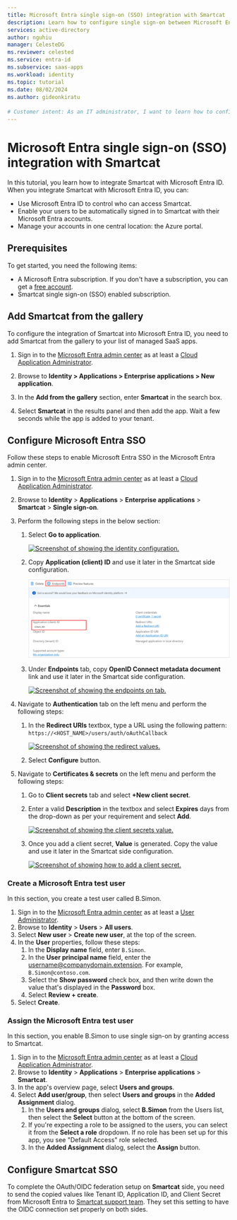 ```yaml
---
title: Microsoft Entra single sign-on (SSO) integration with Smartcat
description: Learn how to configure single sign-on between Microsoft Entra and Smartcat.
services: active-directory
author: nguhiu
manager: CelesteDG
ms.reviewer: celested
ms.service: entra-id
ms.subservice: saas-apps
ms.workload: identity
ms.topic: tutorial
ms.date: 08/02/2024
ms.author: gideonkiratu

# Customer intent: As an IT administrator, I want to learn how to configure single sign-on between Microsoft Entra ID and Smartcat  so that I can control who has access to Smartcat, enable automatic sign-in with Microsoft Entra accounts, and manage my accounts in one central location.
---
```


# Microsoft Entra single sign-on (SSO) integration with Smartcat

In this tutorial, you learn how to integrate Smartcat with Microsoft Entra ID. When you integrate Smartcat  with Microsoft Entra ID, you can:

- Use Microsoft Entra ID to control who can access Smartcat.
- Enable your users to be automatically signed in to Smartcat  with their Microsoft Entra accounts.
- Manage your accounts in one central location: the Azure portal.

## Prerequisites

To get started, you need the following items:

* A Microsoft Entra subscription. If you don't have a subscription, you can get a [free account](https://azure.microsoft.com/free/).
* Smartcat single sign-on (SSO) enabled subscription.

## Add Smartcat from the gallery

To configure the integration of Smartcat  into Microsoft Entra ID, you need to add Smartcat from the gallery to your list of managed SaaS apps.

1. Sign in to the [Microsoft Entra admin center](https://entra.microsoft.com) as at least a [Cloud Application Administrator](~/identity/role-based-access-control/permissions-reference.md#cloud-application-administrator).

1. Browse to **Identity > Applications > Enterprise applications > New application**.

1. In the **Add from the gallery** section, enter **Smartcat** in the search box.

1. Select **Smartcat** in the results panel and then add the app. Wait a few seconds while the app is added to your tenant.

## Configure Microsoft Entra SSO

Follow these steps to enable Microsoft Entra SSO in the Microsoft Entra admin center.

1. Sign in to the [Microsoft Entra admin center](https://entra.microsoft.com) as at least a [Cloud Application Administrator](~/identity/role-based-access-control/permissions-reference.md#cloud-application-administrator).

1. Browse to **Identity** > **Applications** > **Enterprise applications** > **Smartcat** > **Single sign-on**.

1. Perform the following steps in the below section:

    1. Select **Go to application**.

        [![Screenshot of showing the identity configuration.](common/go-to-application.png)](common/go-to-application.png#lightbox)

    1. Copy **Application (client) ID** and use it later in the Smartcat  side configuration.

        [![Screenshot of application client values.](common/application-id.png)](common/application-id.png#lightbox)

    1. Under **Endpoints** tab, copy **OpenID Connect metadata document** link and use it later in the Smartcat  side configuration.

        [![Screenshot of showing the endpoints on tab.](common/endpoints.png)](common/endpoints.png#lightbox)

1. Navigate to **Authentication** tab on the left menu and perform the following steps:

    1. In the **Redirect URIs** textbox, type a URL using the following pattern: 
    `https://<HOST_NAME>/users/auth/oAuthCallback`

        [![Screenshot of showing the redirect values.](common/redirect.png)](common/redirect.png#lightbox)

    1. Select **Configure** button.

1. Navigate to **Certificates & secrets** on the left menu and perform the following steps:

    1. Go to **Client secrets** tab and select **+New client secret**.
    1. Enter a valid **Description** in the textbox and select **Expires** days from the drop-down as per your requirement and select **Add**.

        [![Screenshot of showing the client secrets value.](common/client-secret.png)](common/client-secret.png#lightbox)

    1. Once you add a client secret, **Value** is generated. Copy the value and use it later in the Smartcat side configuration.

        [![Screenshot of showing how to add a client secret.](common/client.png)](common/client.png#lightbox)

### Create a Microsoft Entra test user

In this section, you create a test user called B.Simon.

1. Sign in to the [Microsoft Entra admin center](https://entra.microsoft.com) as at least a [User Administrator](~/identity/role-based-access-control/permissions-reference.md#user-administrator).
1. Browse to **Identity** > **Users** > **All users**.
1. Select **New user** > **Create new user**, at the top of the screen.
1. In the **User** properties, follow these steps:
   1. In the **Display name** field, enter `B.Simon`.  
   1. In the **User principal name** field, enter the username@companydomain.extension. For example, `B.Simon@contoso.com`.
   1. Select the **Show password** check box, and then write down the value that's displayed in the **Password** box.
   1. Select **Review + create**.
1. Select **Create**.

### Assign the Microsoft Entra test user

In this section, you enable B.Simon to use single sign-on by granting access to Smartcat.

1. Sign in to the [Microsoft Entra admin center](https://entra.microsoft.com) as at least a [Cloud Application Administrator](~/identity/role-based-access-control/permissions-reference.md#cloud-application-administrator).
1. Browse to **Identity** > **Applications** > **Enterprise applications** > **Smartcat**.
1. In the app's overview page, select **Users and groups**.
1. Select **Add user/group**, then select **Users and groups** in the **Added Assignment** dialog.
   1. In the **Users and groups** dialog, select **B.Simon** from the Users list, then select the **Select** button at the bottom of the screen.
   1. If you're expecting a role to be assigned to the users, you can select it from the **Select a role** dropdown. If no role has been set up for this app, you see "Default Access" role selected.
   1. In the **Added Assignment** dialog, select the **Assign** button.

## Configure Smartcat SSO

To complete the OAuth/OIDC federation setup on **Smartcat** side, you need to send the copied values like  Tenant ID, Application ID, and Client Secret from Microsoft Entra to [Smartcat  support team](mailto:support@smartcat.com). They set this setting to have the OIDC connection set properly on both sides.
